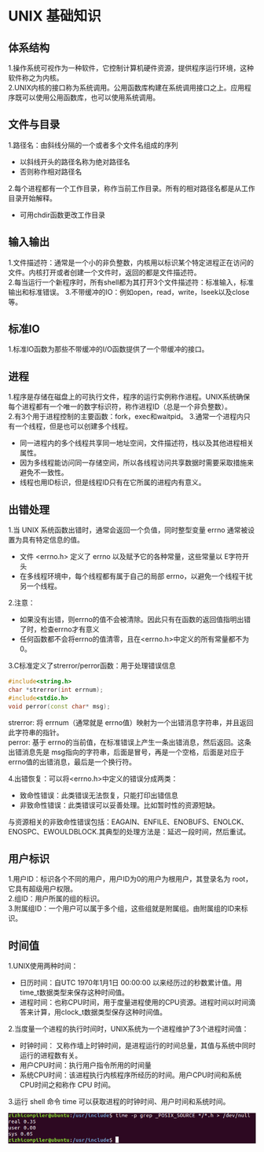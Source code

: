 # UNIX 基础知识

## 体系结构
1.操作系统可视作为一种软件，它控制计算机硬件资源，提供程序运行环境，这种软件称之为内核。  
2.UNIX内核的接口称为系统调用。公用函数库构建在系统调用接口之上。应用程序既可以使用公用函数库，也可以使用系统调用。

## 文件与目录  
1.路径名：由斜线分隔的一个或者多个文件名组成的序列  
  * 以斜线开头的路径名称为绝对路径名
  * 否则称作相对路径名

  
2.每个进程都有一个工作目录，称作当前工作目录。所有的相对路径名都是从工作目录开始解释。
  * 可用chdir函数更改工作目录

## 输入输出
1.文件描述符：通常是一个小的非负整数，内核用以标识某个特定进程正在访问的文件。内核打开或者创建一个文件时，返回的都是文件描述符。  
2.每当运行一个新程序时，所有shell都为其打开3个文件描述符：标准输入，标准输出和标准错误。
3.不带缓冲的IO：例如open，read，write，lseek以及close等。

## 标准IO
1.标准IO函数为那些不带缓冲的I/O函数提供了一个带缓冲的接口。

## 进程
1.程序是存储在磁盘上的可执行文件，程序的运行实例称作进程。UNIX系统确保每个进程都有一个唯一的数字标识符，称作进程ID（总是一个非负整数）。  
2.有3个用于进程控制的主要函数：fork，exec和waitpid。
3.通常一个进程内只有一个线程，但是也可以创建多个线程。
  * 同一进程内的多个线程共享同一地址空间，文件描述符，栈以及其他进程相关属性。
  * 因为多线程能访问同一存储空间，所以各线程访问共享数据时需要采取措施来避免不一致性。
  * 线程也用ID标识，但是线程ID只有在它所属的进程内有意义。

## 出错处理
1.当 UNIX 系统函数出错时，通常会返回一个负值，同时整型变量 errno 通常被设置为具有特定信息的值。
  * 文件 <errno.h> 定义了 errno 以及赋予它的各种常量，这些常量以 E字符开头
  * 在多线程环境中，每个线程都有属于自己的局部 errno，以避免一个线程干扰另一个线程。

2.注意：
  * 如果没有出错，则errno的值不会被清除。因此只有在函数的返回值指明出错了时，检查errno才有意义
  * 任何函数都不会将errno的值清零，且在<errno.h>中定义的所有常量都不为0。

  
3.C标准定义了strerror/perror函数：用于处理错误信息
``` c++
#include<string.h>
char *strerror(int errnum);
#include<stdio.h>
void perror(const char* msg);
```
strerror: 将 errnum（通常就是 errno值）映射为一个出错消息字符串，并且返回此字符串的指针。  
perror: 基于 errno的当前值，在标准错误上产生一条出错消息，然后返回。这条出错消息先是 msg指向的字符串，后面是冒号，再是一个空格，后面是对应于errno值的出错消息，最后是一个换行符。  
  
4.出错恢复：可以将<errno.h>中定义的错误分成两类：
  * 致命性错误：此类错误无法恢复，只能打印出错信息
  * 非致命性错误：此类错误可以妥善处理。比如暂时性的资源短缺。

与资源相关的非致命性错误包括：EAGAIN、ENFILE、ENOBUFS、ENOLCK、ENOSPC、EWOULDBLOCK.其典型的处理方法是：延迟一段时间，然后重试。

## 用户标识
1.用户ID：标识各个不同的用户，用户ID为0的用户为根用户，其登录名为 root，它具有超级用户权限。  
2.组ID：用户所属的组的标识。  
3.附属组ID：一个用户可以属于多个组，这些组就是附属组。由附属组的ID来标识。

## 时间值
1.UNIX使用两种时间：
  * 日历时间：自UTC 1970年1月1日 00:00:00 以来经历过的秒数累计值。用 time_t数据类型来保存这种时间值。
  * 进程时间：也称CPU时间，用于度量进程使用的CPU资源。进程时间以时间滴答来计算，用clock_t数据类型保存这种时间值。  

  
2.当度量一个进程的执行时间时，UNIX系统为一个进程维护了3个进程时间值：
  * 时钟时间： 又称作墙上时钟时间，是进程运行的时间总量，其值与系统中同时运行的进程数有关。
  * 用户CPU时间：执行用户指令所用的时间量
  * 系统CPU时间：该进程执行内核程序所经历的时间。用户CPU时间和系统CPU时间之和称作 CPU 时间。

  
3.运行 shell 命令 time 可以获取进程的时钟时间、用户时间和系统时间。

![avatar](./imgs/ch1-time.png)












    

